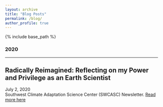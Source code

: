 ```yaml
---
layout: archive
title: "Blog Posts"
permalink: /blog/
author_profile: true
---
```

<!-- 
{% if author.googlescholar %}
  You can also find my articles on <u><a href="{{author.googlescholar}}">my Google Scholar profile</a>.</u>
{% endif %}

{% include base_path %}

{% for post in site.publications reversed %}
  {% include archive-single.html %}
{% endfor %}

 -->

{% include base_path %}
### 2020
--------------------
## Radically Reimagined: Reflecting on my Power and Privilege as an Earth Scientist
<span style="font-size: 48px; color: slategrey;">
  <i class="fas fa-calendar"></i>
</span>

<i class="fas fa-calendar"></i> July 2, 2020 </br>
Southwest Climate Adaptation Science Center (SWCASC) Newsletter. [Read more here](https://www.swcasc.arizona.edu/sw-casc-blog/radically-reimagined-reflecting-my-power-and-privilege-earth-scientist)